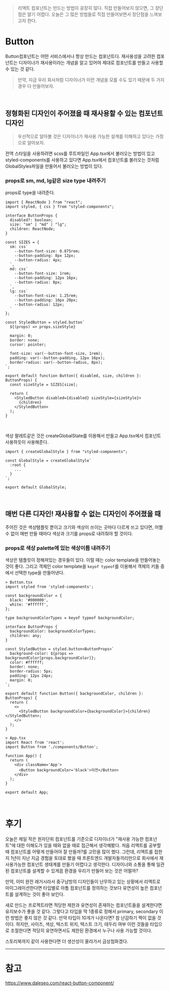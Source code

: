> 리액트 컴포넌트는 만드는 방법이 굉장히 많다. 직접 만들어보지 않으면, 그 장단점은 알기 어렵다. 오늘은 그 많은 방법들로 직접 만들어보면서 장단점을 느껴보고자 한다.



# Button

Button컴포넌트는 어떤 서비스에서나 항상 만드는 컴포넌트다. 재사용성을 고려한 컴포넌트는 디자이너가 재사용이라는 개념을 알고 있어야 제대로 컴포넌트를 만들고 사용할 수 있는 것 같다.

> 만약, 지금 우리 회사처럼 디자이너가 이런 개념을 모를 수도 있기 때문에 두 가지 경우 다 만들어보자.

<br />

## 정형화된 디자인이 주어졌을 때 재사용할 수 있는 컴포넌트 디자인

> 우선적으로 알아볼 것은 디자이너가 재사용 가능한 설계를 이해하고 있다는 가정으로 알아보자.

전역 스타일을 사용하려면 scss를 루트파일인 App.tsx에서 불러오는 방법이 있고 styled-components를 사용하고 있다면 App.tsx에서 컴포넌트를 불러오는 것처럼 GlobalStyles파일을 만들어서 불러오는 방법이 있다.

### props로 sm, md, lg같은 size type 내려주기

props로 type을 내려준다.

```tsx
import { ReactNode } from "react";
import styled, { css } from "styled-components";

interface ButtonProps {
  disabled?: boolean;
  size: "sm" | "md" | "lg";
  children: ReactNode;
}

const SIZES = {
  sm: css`
    --button-font-size: 0.875rem;
    --button-padding: 8px 12px;
    --button-radius: 4px;
  `,
  md: css`
    --button-font-size: 1rem;
    --button-padding: 12px 16px;
    --button-radius: 8px;
  `,
  lg: css`
    --button-font-size: 1.25rem;
    --button-padding: 16px 20px;
    --button-radius: 12px;
  `
};

const StyledButton = styled.button`
  ${(props) => props.sizeStyle}

  margin: 0;
  border: none;
  cursor: pointer;

  font-size: var(--button-font-size, 1rem);
  padding: var(--button-padding, 12px 16px);
  border-radius: var(--button-radius, 8px);
`;

export default function Button({ disabled, size, children }: ButtonProps) {
  const sizeStyle = SIZES[size];

  return (
    <StyledButton disabled={disabled} sizeStyle={sizeStyle}>
      {children}
    </StyledButton>
  );
}
```

<br />

색상 팔레트같은 것은 createGlobalState를 이용해서 만들고 App.tsx에서 컴포넌트 사용하듯이 사용해준다.

```tsx
import { createGlobalStyle } from "styled-components";

const GlobalStyle = createGlobalStyle`
  :root {
    ...
  }
`;

export default GlobalStyle;
```

<br />

## 매번 다른 디자인! 재사용할 수 없는 디자인이 주어졌을 때

주어진 것은 색상탬플릿 뿐이고 크기와 색상이 쓰이는 곳마다 다르게 쓰고 있다면, 어쩔 수 없이 매번 만들 때마다 색상과 크기를 props로 내려줘야 할 것이다.

### props로 색상 palette에 있는 색상이름 내려주기

색상은 템플릿이 정해져있는 경우들이 있다. 이럴 때는 color template을 만들어놓는 것이 좋다. 그리고 객체인 color template을 `keyof typeof`를 이용해서 객체의 키들 중에서 선택한 type을 만들어낸다.

```tsx
> Button.tsx
import styled from 'styled-components';

const backgroundColor = {
  black: '#000000',
  white: '#ffffff',
};

type backgroundColorTypes = keyof typeof backgroundColor;

interface ButtonProps {
  backgroundColor: backgroundColorTypes;
  children: any;
}

const StyledButton = styled.button<ButtonProps>`
  background-color: ${props => backgroundColor[props.backgroundColor]};
  color: #ffffff;
  border: none;
  border-radius: 5px;
  padding: 12px 24px;
  margin: 0;
`;

export default function Button({ backgroundColor, children }: ButtonProps) {
  return (
    <>
      <StyledButton backgroundColor={backgroundColor}>{children}</StyledButton>;
    </>
  );
}
```

```tsx
> App.tsx
import React from 'react';
import Button from './components/Button';

function App() {
  return (
    <div className='App'>
      <Button backgroundColor='black'>이전</Button>
    </div>
  );
}

export default App;
```

<br />

# 후기

오늘은 제일 작은 원자단위 컴포넌트를 기준으로 디자이너가 "재사용 가능한 컴포넌트"에 대한 이해도가 있을 때와 없을 때로 접근해서 생각해봤다. 처음 리액트를 공부할 때 컴포넌트를 어떻게 만들어야 잘 만들까?를 고민을 많이 했다. 그런데, 리액트를 접한지 1년이 지난 지금 경험을 토대로 봤을 때 프론트엔드 개발자들끼리만으로 회사에서 재사용가능한 컴포넌트 생태계를 만들기 어렵다고 생각한다. 디자이너와 소통을 통해 일관된 컴포넌트를 설계할 수 있게끔 환경을 우리가 만들어 보는 것은 어떨까?

만약, 이미 완전 레거시라서 중구남방의 디자인들이 난무하고 있는 상황에서 리액트로 마이그레이션한다면 타입별로 아톰 컴포넌트를 정의하는 것보다 유연성이 높은 컴포넌트를 설계하는 것이 좋아 보인다.

새로 만드는 프로젝트라면 적당한 제한과 유연성이 존재하는 컴포넌트들을 설계한다면 유지보수가 좋을 것 같다. 그렇다고 타입을 딱 1종류로 정해서 primary, secondary 이런 방법은 좋지 않은 것 같다. 만약 타입이 10개가 나온다면? 참 난감하기 짝이 없을 것이다. 하지만, 사이즈, 색상, 텍스트 위치, 텍스트 크기, 테두리 여부 이런 것들을 타입으로 조절한다면 적당히 유연하면서도 제한된 환경에서 누구나 사용 가능할 것이다.

스토리북까지 같이 사용한다면 더 생산성이 올라가서 금상첨화겠다.





---

# 참고

https://www.daleseo.com/react-button-component/